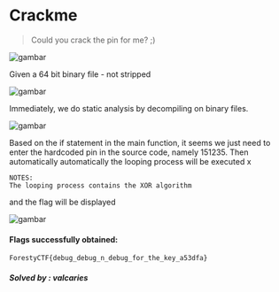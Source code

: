 # Crackme
>Could you crack the pin for me? ;)

![gambar](https://github.com/Valcar-ies/WriteUP-Seleksi-Internal-Gemastik-2023-Foresty/assets/84186470/3318d5fb-c91a-496c-9c48-28049eaaf542)

Given a 64 bit binary file - not stripped

![gambar](https://github.com/Valcar-ies/WriteUP-Seleksi-Internal-Gemastik-2023-Foresty/assets/84186470/7c3877d9-5cac-47a4-9acf-7a82caba2949)

Immediately, we do static analysis by decompiling
on binary files.

![gambar](https://github.com/Valcar-ies/WriteUP-Seleksi-Internal-Gemastik-2023-Foresty/assets/84186470/8c8fa33f-9fb6-45ae-943c-0ddba74bfb54)

Based on the if statement in the main function, it seems we just need to
enter the hardcoded pin in the source code, namely 151235. Then automatically
automatically the looping process will be executed x

```console
NOTES:
The looping process contains the XOR algorithm
```
and the flag will be displayed

![gambar](https://github.com/Valcar-ies/WriteUP-Seleksi-Internal-Gemastik-2023-Foresty/assets/84186470/5b45783b-577b-4264-a3e0-064dd192da4b)

#### Flags successfully obtained:
```console
ForestyCTF{debug_debug_n_debug_for_the_key_a53dfa}
```

##### Solved by : valcaries
